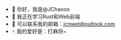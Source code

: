 - 👋 你好，我是@JChaooo
- 👀 我正在学习Rust和Web前端
- 📧 可以联系我的邮箱：jcmeet@outlook.com
- 🀄 我的爱好是：打麻将~

<!---
Jc-Meet/Jc-Meet is a ✨ special ✨ repository because its `README.md` (this file) appears on your GitHub profile.
You can click the Preview link to take a look at your changes.
--->
